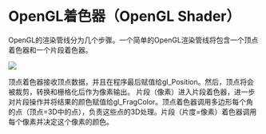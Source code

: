 # OpenGL着色器（OpenGL Shader）

OpenGL的渲染管线分为几个步骤。一个简单的OpenGL渲染管线将包含一个顶点着色器和一个片段着色器。

![](http://qmlbook.org/_images/openglpipeline.png)

顶点着色器接收顶点数据，并且在程序最后赋值给gl_Position。然后，顶点将会被裁剪，转换和栅格化后作为像素输出。
片段（像素）进入片段着色器，进一步对片段操作并将结果的颜色赋值给gl_FragColor。顶点着色器调用多边形每个角的点（顶点=3D中的点），负责这些点的3D处理。片段（片度=像素）着色器调用每个像素并决定这个像素的颜色。
